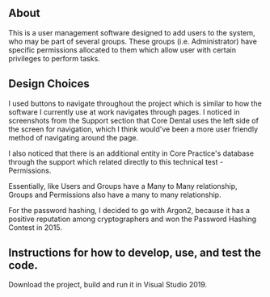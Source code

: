 ## About

This is a user management software designed to add users to the system, who may be part of several groups. These groups (i.e. Administrator) have specific permissions allocated to them which allow user with certain privileges to perform tasks.

## Design Choices

I used buttons to navigate throughout the project which is similar to how the software I currently use at work navigates through pages. I noticed in screenshots from the Support section that Core Dental uses the left side of the screen for navigation, which I think would've been a more user friendly method of navigating around the page.

I also noticed that there is an additional entity in Core Practice's database through the support which related directly to this technical test - Permissions.

Essentially, like Users and Groups have a Many to Many relationship, Groups and Permissions also have a many to many relationship.

For the password hashing, I decided to go with Argon2, because it has a positive reputation among cryptographers and won the Password Hashing Contest in 2015.

## Instructions for how to develop, use, and test the code.

Download the project, build and run it in Visual Studio 2019.
